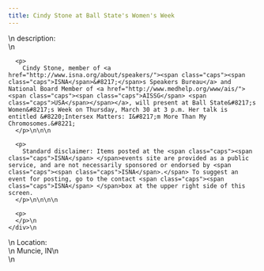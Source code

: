 ```yaml
---
title: Cindy Stone at Ball State's Women's Week
---
```


<div class="flexinode-body flexinode-2">
  <div class="flexinode-textarea-1">
    <div class="form-item">
      \n <label>description:</label><br /> \n 
      
      <p>
        Cindy Stone, member of <a href="http://www.isna.org/about/speakers/"><span class="caps"><span class="caps">ISNA</span>&#8217;</span>s Speakers Bureau</a> and National Board Member of <a href="http://www.medhelp.org/www/ais/"><span class="caps"><span class="caps">AISSG</span> <span class="caps">USA</span></span></a>, will present at Ball State&#8217;s Women&#8217;s Week on Thursday, March 30 at 3 p.m. Her talk is entitled &#8220;Intersex Matters: I&#8217;m More Than My Chromosomes.&#8221;
      </p>\n\n\n
      
      <p>
        Standard disclaimer: Items posted at the <span class="caps"><span class="caps">ISNA</span> </span>events site are provided as a public service, and are not necessarily sponsored or endorsed by <span class="caps"><span class="caps">ISNA</span>.</span> To suggest an event for posting, go to the contact <span class="caps"><span class="caps">ISNA</span> </span>box at the upper right side of this screen.
      </p>\n\n\n\n
      
      <p>
      </p>\n
    </div>\n
  </div>
  
  <div class="flexinode-textfield-2">
    <div class="form-item">
      \n <label>Location:</label><br /> \n Muncie, IN\n
    </div>\n
  </div>
</div>